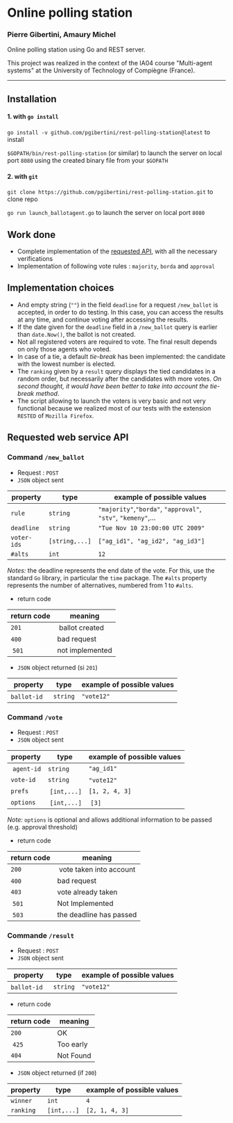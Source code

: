 # Online polling station
### Pierre Gibertini, Amaury Michel

Online polling station using Go and REST server.

This project was realized in the context of the IA04 course "Multi-agent systems" at the University of Technology of Compiègne (France).

***

## Installation
#### 1. with `go install`
`go install -v github.com/pgibertini/rest-polling-station@latest` to install 

`$GOPATH/bin/rest-polling-station` (or similar) to launch the server on local port `8080` using the created binary file from your `$GOPATH`

#### 2. with `git`
`git clone https://github.com/pgibertini/rest-polling-station.git` to clone repo

`go run launch_ballotagent.go` to launch the server on local port `8080`


## Work done
- Complete implementation of the [requested API](https://gitlab.utc.fr/lagruesy/ia04/-/blob/main/docs/sujets/activit%C3%A9s/serveur-vote/api.md), with all the necessary verifications
- Implementation of following vote rules : `majority`, `borda` and `approval`


## Implementation choices
- And empty string (`""`) in the field `deadline` for a request `/new_ballot` is accepted, in order to do testing. In this case, you can access the results at any time, and continue voting after accessing the results.
- If the date given for the `deadline` field in a `/new_ballot` query is earlier than `date.Now()`, the ballot is not created.
- Not all registered voters are required to vote. The final result depends on only those agents who voted.
- In case of a tie, a default *tie-break* has been implemented: the candidate with the lowest number is elected.
- The `ranking` given by a `result` query displays the tied candidates in a random order, but necessarily after the candidates with more votes. *On second thought, it would have been better to take into account the tie-break method*.
- The script allowing to launch the voters is very basic and not very functional because we realized most of our tests with the extension `RESTED` of `Mozilla Firefox`.


## Requested web service API

### Command `/new_ballot`

- Request : `POST`
- `JSON` object sent

| property  | type        | example of possible values                                    |
|------------|-------------|-------------------------------------------------------------------|
| `rule`      | `string`       | `"majority"`,`"borda"`, `"approval"`, `"stv"`, `"kemeny"`,... |
| `deadline`  | `string`       | `"Tue Nov 10 23:00:00 UTC 2009"`                               |
| `voter-ids` | `[string,...]` | `["ag_id1", "ag_id2", "ag_id3"]`                                       |
| `#alts`     | `int`          | `12` |   

*Notes:* the deadline represents the end date of the vote. For this, use the standard `Go` library, in particular the `time` package. The `#alts` property represents the number of alternatives, numbered from 1 to `#alts`.

- return code

| return code | meaning |
|-------------|---------------|
| `201`       | ballot created    |
| `400`       | bad request   |
| `501` 	  | not implemented |

- `JSON` object returned (si `201`)

| property  | type | example of possible values                              |
|------------|-------------|-----------------------------------------------------|
| `ballot-id`    | `string` | `"vote12"` |

### Command `/vote`

- Request : `POST`
- `JSON` object sent

| property   | type | example of possible values  |
|------------|-------------|------------------------|
| `agent-id` | `string` | `"ag_id1"` |
| `vote-id`  | `string` | `"vote12"` |
| `prefs`    | `[int,...]` | `[1, 2, 4, 3]` |
| `options`  | `[int,...]` | `[3]` |

*Note:* `options` is optional and allows additional information to be passed (e.g. approval threshold)

- return code

| return code | meaning |
|-------------|---------------|
| `200`       | vote taken into account  |
| `400`       | bad request          |
| `403`       |	vote already taken   |
| `501` 	    | Not Implemented      |
| `503`       | the deadline has passed |

### Commande `/result`

- Request : `POST`
- `JSON` object sent

| property  | type | example of possible values                                 |
|------------|-------------|-----------------------------------------------------|
| `ballot-id`    | `string` | `"vote12"` |


- return code

| return code | meaning   |
|-------------|-----------------|
| `200`       | OK              |
| `425`       | Too early       |
| `404`       |	Not Found       |

- `JSON` object returned (if `200`)

| property   | type | example of possible values  |
|------------|-------------|------------------------|
| `winner`   | `int`       | `4`                    |
| `ranking`  | `[int,...]` | `[2, 1, 4, 3]`         |
